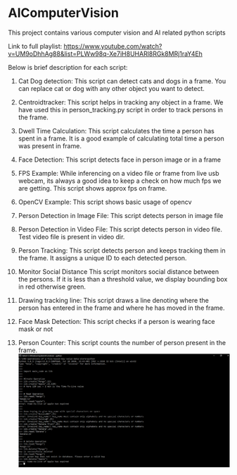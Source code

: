# AIComputerVision
This project contains various computer vision and AI related python scripts

Link to full playlist: https://www.youtube.com/watch?v=UM9oDhhAg88&list=PLWw98q-Xe7iH8UHARl8RGk8MRj1raY4Eh

Below is brief description for each script:

1. Cat Dog detection:
This script can detect cats and dogs in a frame. You can replace cat or dog with any other object you want to detect.

2. Centroidtracker:
This script helps in tracking any object in a frame. We have used this in person_tracking.py script in order to track persons in the frame.

3. Dwell Time Calculation:
This script calculates the time a person has spent in a frame. It is a good example of calculating total time a person was present in frame.

4. Face Detection:
This script detects face in person image or in a frame

5. FPS Example:
While inferencing on a video file or frame from live usb webcam, its always a good idea to keep a check on how much fps we are getting. This script shows approx fps on frame.

6. OpenCV Example:
This script shows basic usage of opencv

7. Person Detection in Image File:
This script detects person in image file

8. Person Detection in Video File:
This script detects person in video file. Test video file is present in video dir.

9. Person Tracking:
This script detects person and keeps tracking them in the frame. It assigns a unique ID to each detected person.

10. Monitor Social Distance
This script monitors social distance between the persons. If it is less than a threshold value, we display bounding box in red otherwise green.

11. Drawing tracking line:
This script draws a line denoting where the person has entered in the frame and where he has moved in the frame. 

12. Face Mask Detection: 
This script checks if a person is wearing face mask or not

13. Person Counter:
This script counts the number of person present in the frame.
![Image of the idea](https://github.com/Sharmil001/New-Repository/blob/master/Accessing.png)
